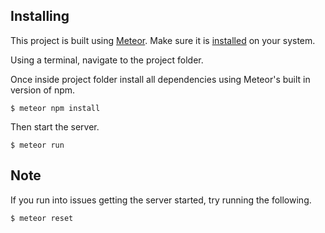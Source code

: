 ## Installing
This project is built using [Meteor](https://www.meteor.com). Make sure it is [installed](https://www.meteor.com/install) on your system.

Using a terminal, navigate to the project folder.

Once inside project folder install all dependencies using Meteor's built in version of npm.
```
$ meteor npm install
```
Then start the server.
```
$ meteor run
```

## Note

If you run into issues getting the server started, try running the following.

```
$ meteor reset
```

